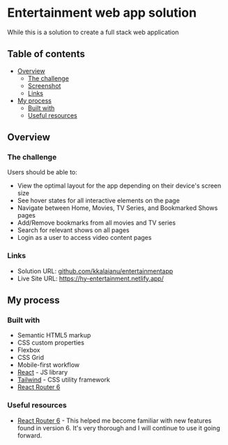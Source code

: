 # Entertainment web app solution

While this is a solution to create a full stack web application 

## Table of contents

- [Overview](#overview)
  - [The challenge](#the-challenge)
  - [Screenshot](#screenshot)
  - [Links](#links)
- [My process](#my-process)
  - [Built with](#built-with)
  - [Useful resources](#useful-resources)


## Overview

### The challenge

Users should be able to:

- View the optimal layout for the app depending on their device's screen size
- See hover states for all interactive elements on the page
- Navigate between Home, Movies, TV Series, and Bookmarked Shows pages
- Add/Remove bookmarks from all movies and TV series
- Search for relevant shows on all pages
- Login as a user to access video content pages


### Links

- Solution URL: [github.com/kkalaianu/entertainmentapp](https://github.com/kkalaianu/entertainmentapp)
- Live Site URL: https://hy-entertainment.netlify.app/

## My process

### Built with

- Semantic HTML5 markup
- CSS custom properties
- Flexbox
- CSS Grid
- Mobile-first workflow
- [React](https://reactjs.org/) - JS library
- [Tailwind](https://tailwindcss.com/) - CSS utility framework
- [React Router 6](https://reactrouter.com/)


### Useful resources

- [React Router 6](https://reactrouter.com/docs/en/v6/getting-started/tutorial) - This helped me become familiar with new features found in version 6. It's very thorough and I will continue to use it going forward.
  

